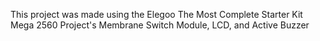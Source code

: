 This project was made using the Elegoo The Most Complete Starter Kit Mega 2560 Project's Membrane Switch Module, LCD, and Active Buzzer
